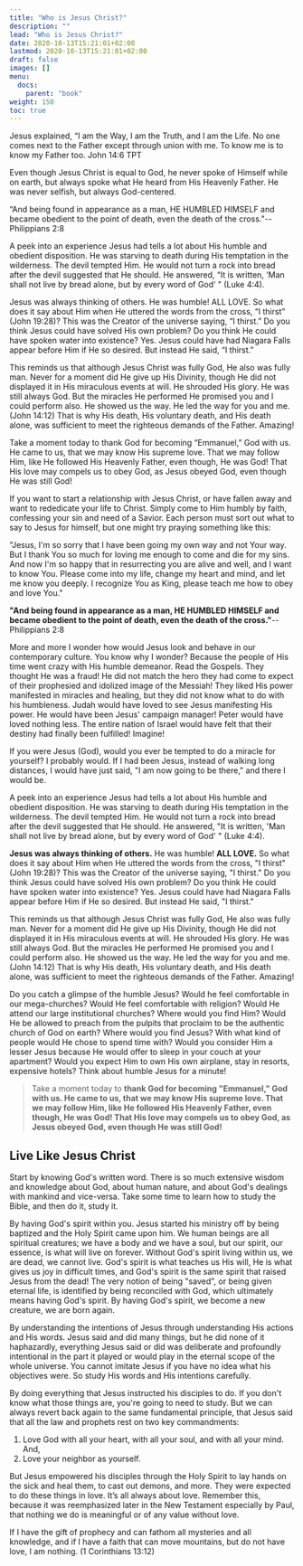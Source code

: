 ```yaml
---
title: "Who is Jesus Christ?"
description: ""
lead: "Who is Jesus Christ?"
date: 2020-10-13T15:21:01+02:00
lastmod: 2020-10-13T15:21:01+02:00
draft: false
images: []
menu:
  docs:
    parent: "book"
weight: 150
toc: true
---
```


Jesus explained, “I am the Way, I am the Truth, and I am the Life. No one comes next to the Father except through union with me. To know me is to know my Father too. John 14:6 TPT

Even though Jesus Christ is equal to God, he never spoke of Himself while on earth, but always spoke what He heard from His Heavenly Father. He was never selfish, but always God-centered.

“And being found in appearance as a man, HE HUMBLED HIMSELF and became obedient to the point of death, even the death of the cross."--Philippians 2:8

A peek into an experience Jesus had tells a lot about His humble and obedient disposition. He was starving to death during His temptation in the wilderness. The devil tempted Him. He would not turn a rock into bread after the devil suggested that He should. He answered, “It is written, ‘Man shall not live by bread alone, but by every word of God’ " (Luke 4:4).

Jesus was always thinking of others. He was humble! ALL LOVE. So what does it say about Him when He uttered the words from the cross, “I thirst” (John 19:28)? This was the Creator of the universe saying, “I thirst.” Do you think Jesus could have solved His own problem? Do you think He could have spoken water into existence? Yes. Jesus could have had Niagara Falls appear before Him if He so desired. But instead He said, “I thirst.”

This reminds us that although Jesus Christ was fully God, He also was fully man. Never for a moment did He give up His Divinity, though He did not displayed it in His miraculous events at will. He shrouded His glory. He was still always God. But the miracles He performed He promised you and I could perform also. He showed us the way. He led the way for you and me. (John 14:12) That is why His death, His voluntary death, and His death alone, was sufficient to meet the righteous demands of the Father. Amazing!

Take a moment today to thank God for becoming “Emmanuel,” God with us. He came to us, that we may know His supreme love. That we may follow Him, like He followed His Heavenly Father, even though, He was God! That His love may compels us to obey God, as Jesus obeyed God, even though He was still God!

If you want to start a relationship with Jesus Christ, or have fallen away and want to rededicate your life to Christ. Simply come to Him humbly by faith, confessing your sin and need of a Savior. Each person must sort out what to say to Jesus for himself, but one might try praying something like this:

"Jesus, I'm so sorry that I have been going my own way and not Your way. But I thank You so much for loving me enough to come and die for my sins. And now I'm so happy that in resurrecting you are alive and well, and I want to know You. Please come into my life, change my heart and mind, and let me know you deeply. I recognize You as King, please teach me how to obey and love You."

**"And being found in appearance as a man, HE HUMBLED HIMSELF and became obedient to the point of death, even the death of the cross."**\--Philippians 2:8

More and more I wonder how would Jesus look and behave in our contemporary culture. You know why I wonder? Because the people of His time went crazy with His humble demeanor. Read the Gospels. They thought He was a fraud! He did not match the hero they had come to expect of their prophesied and idolized image of the Messiah! They liked His power manifested in miracles and healing, but they did not know what to do with his humbleness. Judah would have loved to see Jesus manifesting His power. He would have been Jesus' campaign manager! Peter would have loved nothing less. The entire nation of Israel would have felt that their destiny had finally been fulfilled! Imagine!

If you were Jesus (God), would you ever be tempted to do a miracle for yourself? I probably would. If I had been Jesus, instead of walking long distances, I would have just said, "I am now going to be there," and there I would be.

A peek into an experience Jesus had tells a lot about His humble and obedient disposition. He was starving to death during His temptation in the wilderness. The devil tempted Him. He would not turn a rock into bread after the devil suggested that He should. He answered, "It is written, 'Man shall not live by bread alone, but by every word of God' " (Luke 4:4).

**Jesus was always thinking of others.** He was humble! **ALL LOVE.** So what does it say about Him when He uttered the words from the cross, "I thirst" (John 19:28)? This was the Creator of the universe saying, "I thirst." Do you think Jesus could have solved His own problem? Do you think He could have spoken water into existence? Yes. Jesus could have had Niagara Falls appear before Him if He so desired. But instead He said, "I thirst."

This reminds us that although Jesus Christ was fully God, He also was fully man. Never for a moment did He give up His Divinity, though He did not displayed it in His miraculous events at will. He shrouded His glory. He was still always God. But the miracles He performed He promised you and I could perform also. He showed us the way. He led the way for you and me. (John 14:12) That is why His death, His voluntary death, and His death alone, was sufficient to meet the righteous demands of the Father. Amazing!

Do you catch a glimpse of the humble Jesus? Would he feel comfortable in our mega-churches? Would He feel comfortable with religion? Would He attend our large institutional churches? Where would you find Him? Would He be allowed to preach from the pulpits that proclaim to be the authentic church of God on earth? Where would you find Jesus? With what kind of people would He chose to spend time with? Would you consider Him a lesser Jesus because He would offer to sleep in your couch at your apartment? Would you expect Him to own His own airplane, stay in resorts, expensive hotels? Think about humble Jesus for a minute!

> Take a moment today to **thank God for becoming "Emmanuel," God with us. He came to us, that we may know His supreme love. That we may follow Him, like He followed His Heavenly Father, even though, He was God! That His love may compels us to obey God, as Jesus obeyed God, even though He was still God!**

## Live Like Jesus Christ

Start by knowing God's written word. There is so much extensive wisdom and knowledge about God, about human nature, and about God's dealings with mankind and vice-versa. Take some time to learn how to study the Bible, and then do it, study it.

By having God's spirit within you. Jesus started his ministry off by being baptized and the Holy Spirit came upon him. We human beings are all spiritual creatures; we have a body and we have a soul, but our spirit, our essence, is what will live on forever. Without God's spirit living within us, we are dead, we cannot live. God's spirit is what teaches us His will, He is what gives us joy in difficult times, and God's spirit is the same spirit that raised Jesus from the dead! The very notion of being "saved", or being given eternal life, is identified by being reconciled with God, which ultimately means having God's spirit. By having God's spirit, we become a new creature, we are born again.

By understanding the intentions of Jesus through understanding His actions and His words. Jesus said and did many things, but he did none of it haphazardly, everything Jesus said or did was deliberate and profoundly intentional in the part it played or would play in the eternal scope of the whole universe. You cannot imitate Jesus if you have no idea what his objectives were. So study His words and His intentions carefully.

By doing everything that Jesus instructed his disciples to do. If you don't know what those things are, you're going to need to study. But we can always revert back again to the same fundamental principle, that Jesus said that all the law and prophets rest on two key commandments:

1. Love God with all your heart, with all your soul, and with all your mind. And,
2. Love your neighbor as yourself.

But Jesus empowered his disciples through the Holy Spirit to lay hands on the sick and heal them, to cast out demons, and more. They were expected to do these things in love. It’s all always about love. Remember this, because it was reemphasized later in the New Testament especially by Paul, that nothing we do is meaningful or of any value without love.

If I have the gift of prophecy
and can fathom all mysteries and all knowledge, 
and if I have a faith that can move mountains, 
but do not have love, I am nothing.
(1 Corinthians 13:12)
